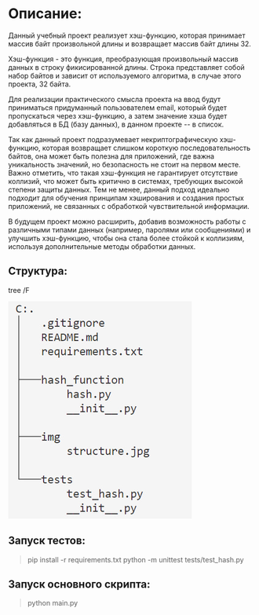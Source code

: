 # Описание:
Данный учебный проект реализует хэш-функцию, которая принимает массив байт произвольной длины и возвращает массив байт длины 32.

Хэш-функция - это функция, преобразующая произвольный массив данных в строку фикисированной длины. Строка представляет собой набор байтов и зависит от используемого алгоритма, в случае этого проекта, 32 байта.

Для реализации практического смысла проекта на ввод будут приниматься придуманный пользователем email, который будет пропускаться через хэш-функцию, а затем значение хэша будет добавляться в БД (базу данных), в данном проекте -- в список.

Так как данный проект подразумевает некриптографическую хэш-функцию, которая возвращает слишком короткую последовательность байтов, она может быть полезна для приложений, где важна уникальность значений, но безопасность не стоит на первом месте. Важно отметить, что такая хэш-функция не гарантирует отсутствие коллизий, что может быть критично в системах, требующих высокой степени защиты данных. Тем не менее, данный подход идеально подходит для обучения принципам хэширования и создания простых приложений, не связанных с обработкой чувствительной информации.

В будущем проект можно расширить, добавив возможность работы с различными типами данных (например, паролями или сообщениями) и улучшить хэш-функцию, чтобы она стала более стойкой к коллизиям, используя дополнительные методы обработки данных.

## Структура:

tree /F

![Structure of the project](./img/structure.jpg)

## Запуск тестов:

> pip install -r requirements.txt
> python -m unittest tests/test_hash.py

## Запуск основного скрипта:

> python main.py